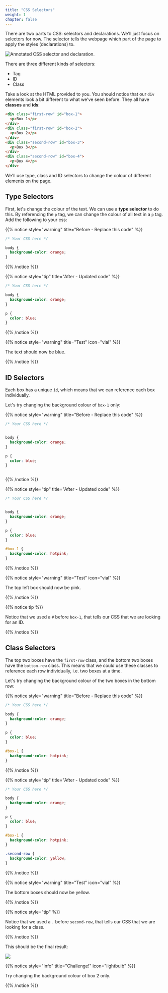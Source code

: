 ```yaml
---
title: "CSS Selectors"
weight: 1
chapter: false
---
```


There are two parts to CSS: selectors and declarations.
We'll just focus on selectors for now.
The selector tells the webpage which part of the page to apply the styles (declarations) to.

![Annotated CSS selector and declaration.](../../images/css_selector.png)

There are three different kinds of selectors:
- Tag
- ID
- Class

Take a look at the HTML provided to you.
You should notice that our `div` elements look a bit different to what we've seen before. They all have **classes** and **ids**:

```html {title="html"}
<div class="first-row" id="box-1">
  <p>Box 1</p>
</div>
<div class="first-row" id="box-2">
  <p>Box 2</p>
</div>
<div class="second-row" id="box-3">
  <p>Box 3</p>
</div>
<div class="second-row" id="box-4">
  <p>Box 4</p>
</div>
```

We'll use type, class and ID selectors to change the colour of different elements on the page.

## Type Selectors

First, let's change the colour of the text.
We can use a **type selector** to do this.
By referencing the `p` tag, we can change the colour of all text in a `p` tag.
Add the following to your css:

{{% notice style="warning" title="Before - Replace this code" %}}
```css
/* Your CSS here */

body {
  background-color: orange;
}

```
{{% /notice %}}

{{% notice style="tip" title="After - Updated code" %}}
```css
/* Your CSS here */

body {
  background-color: orange;
}

p {
  color: blue;
}
```
{{% /notice %}}

{{% notice style="warning" title="Test" icon="vial" %}}

The text should now be blue.

{{% /notice %}}

## ID Selectors

Each box has a unique `id`, which means that we can reference each box individually.

Let's try changing the background colour of `box-1` only:

{{% notice style="warning" title="Before - Replace this code" %}}
```css
/* Your CSS here */


body {
  background-color: orange;
}

p {
  color: blue;
}



```
{{% /notice %}}

{{% notice style="tip" title="After - Updated code" %}}
```css
/* Your CSS here */


body {
  background-color: orange;
}

p {
  color: blue;
}

#box-1 {
  background-color: hotpink;
}

```
{{% /notice %}}

{{% notice style="warning" title="Test" icon="vial" %}}

The top left box should now be pink.

{{% /notice %}}

{{% notice tip %}}

Notice that we used a `#` before `box-1`, that tells our CSS that we are looking for an ID.

{{% /notice %}}

## Class Selectors

The top two boxes have the `first-row` class, and the bottom two boxes have the `bottom-row` class.
This means that we could use these classes to reference each row individually, i.e. two boxes at a time.

Let's try changing the background colour of the two boxes in the bottom row:

{{% notice style="warning" title="Before - Replace this code" %}}
```css
/* Your CSS here */

body {
  background-color: orange;
}

p {
  color: blue;
}

#box-1 {
  background-color: hotpink;
}


```
{{% /notice %}}

{{% notice style="tip" title="After - Updated code" %}}
```css
/* Your CSS here */

body {
  background-color: orange;
}

p {
  color: blue;
}

#box-1 {
  background-color: hotpink;
}

.second-row {
  background-color: yellow;
}
```
{{% /notice %}}

{{% notice style="warning" title="Test" icon="vial" %}}

The bottom boxes should now be yellow.

{{% /notice %}}

{{% notice style="tip" %}}

Notice that we used a `.` before `second-row`, that tells our CSS that we are looking for a class.

{{% /notice %}}

This should be the final result:

![](../../images/boxes_complete.png)

{{% notice style="info" title="Challenge!" icon="lightbulb" %}}

Try changing the background colour of box 2 only.

{{% /notice %}}
